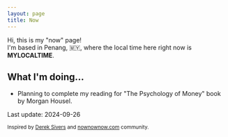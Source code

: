 ```yaml
---
layout: page
title: Now
---
```


Hi, this is my "now" page!<br>
I'm based in Penang, 🇲🇾, where the local time here right now is <strong id="localTime">MYLOCALTIME</strong>.

## What I'm doing...

- Planning to complete my reading for "The Psychology of Money" book by Morgan Housel.

Last update: 2024-09-26

<small>Inspired by [Derek Sivers](https://sive.rs/nowff) and [nownownow.com](https://nownownow.com/) community.</small>

<script>
function updateClock() {
  var now = new Date(new Date().toLocaleString('en-US', { timeZone: 'Asia/Kuala_Lumpur' }));
  var timeString = now.toLocaleTimeString('en-US', { hour: 'numeric', minute: 'numeric', second: 'numeric', hour12: true });
  var dayName = now.toLocaleDateString('en-US', { weekday: 'long' });
  document.getElementById('localTime').textContent = timeString + " (" + dayName + ")";
}
setInterval(updateClock, 1000);
updateClock();
</script>